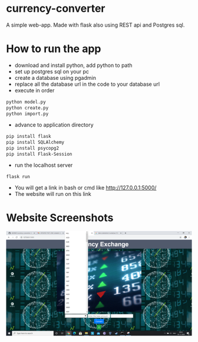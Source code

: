 # currency-converter
A simple web-app. Made with flask also using REST api and Postgres sql.

# How to run the app
- download and install python, add python to path
- set up postgres sql on your pc
- create a database using pgadmin
- replace all the database url in the code to your database url
- execute in order
```shell
python model.py
python create.py
python import.py
```
- advance to application directory
```shell
pip install flask
pip install SQLAlchemy
pip install psycopg2
pip install Flask-Session
```
- run the localhost server
```shell
flask run
```
- You will get a link in bash or cmd like http://127.0.0.1:5000/
- The website will run on this link

# Website Screenshots

<img src="application/screenshots/ss1.PNG">

